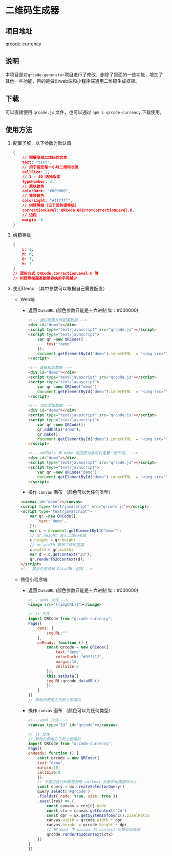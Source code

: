 # 二维码生成器

## 项目地址

[qrcode-currency](https://github.com/ncdhz/qrcode-currency)

## 说明

本项目是对`qrcode-generator`项目进行了修改，删除了里面的一些功能，增加了其他一些功能，目的是做出web端和小程序端通用二维码生成框架。

## 下载

可以直接使用 `qrcode.js` 文件，也可以通过 `npm i qrcode-currency` 下载使用。

## 使用方法

1. 配置了解，以下参数为默认值

    ```json
    {
        // 需要变成二维码的文本
        text: "text",
        // 用于指定每一小块二维码长宽
        cellSize: 2,
        // 1 - 40 选择版本
        typeNumber: 4,
        // 黑块颜色
        colorDark: "#000000",
        // 亮块颜色
        colorLight: "#ffffff",
        // 纠错等级（见下面纠错等级）
        correctionLevel: QRCode.QRErrorCorrectionLevel.H,
        // 边距
        margin: 8
    }
    ```

2. 纠错等级

    ```json
    {
        L: 1,
        M: 0,
        Q: 3,
        H: 2
    }
    // 调用方式 QRCode.CorrectionLevel.H 等
    // 纠错等级越高能够容纳的字符越少
    ```

3. 使用Demo （其中参数可以根据自己需要配置）
    + Web端
        + 返回 `DataURL` (颜色参数只能是十六进制 如：#000000)
  
            ```html
            <!-- 通过配置文件配置数据 -->
            <div id="demo"></div>
            <script type="text/javascript" src="qrcode.js"></script>
            <script type="text/javascript">
                var qr =new QRCode({
                    text:"demo"
                });
                document.getElementById("demo").innerHTML  = "<img src='"+qr.dataURL()+"'></img>"
            </script>
            ```

            ```html
            <!-- 直接指定数据 -->
            <div id="demo"></div>
            <script type="text/javascript" src="qrcode.js"></script>
            <script type="text/javascript">
                var qr =new QRCode("demo");
                document.getElementById("demo").innerHTML  = "<img src='"+qr.dataURL()+"'></img>"
            </script>
            ```

            ```html
            <!-- 动态添加数据 -->
            <div id="demo"></div>
            <script type="text/javascript" src="qrcode.js"></script>
            <script type="text/javascript">
                var qr =new QRCode();
                qr.addData("demo");
                qr.make();
                document.getElementById("demo").innerHTML  = "<img src='"+qr.dataURL()+"'></img>"
            </script>
            ```

            ```html
            <!-- addData 和 make 返回原对象可以连着一起书写。 -->
            <div id="demo"></div>
            <script type="text/javascript" src="qrcode.js"></script>
            <script type="text/javascript">
                var qr =new QRCode("demo");
                document.getElementById("demo").innerHTML  = "<img src='"+qr.addData("demo").make().dataURL()+"'></img>"
            </script>
            ```

        + 操作 `canvas` 画布 （颜色可以为任何类型）

        ```html
        <canvas id="demo"></canvas>
        <script type="text/javascript" src="qrcode.js"></script>
        <script type="text/javascript">
            var qr =new QRCode({
                text:"demo",
            });
            var c = document.getElementById("demo");
            // qr.height 表示二维码高度
            c.height = qr.height ;
            // qr.width 表示二维码宽度
            c.width = qr.width;
            var d = c.getContext("2d");
            qr.renderTo2dContext(d);
        </script>
        <!-- 其余的用法和 DataURL 相同 -->
        ```

    + 微信小程序端
        + 返回 `DataURL` (颜色参数只能是十六进制 如：#000000)

            ```xml
            <!-- wxml 文件 -->
            <image src="{{imgURL}}"></image>
            ```

            ```js
            // js 文件
            import QRCode from "qrcode-currency";
            Page({
                data: {
                    imgURL:""
                },
                onReady: function () {
                    const qrcode = new QRCode({
                        text:"demo",
                        colorDark: "#9ff312",
                        margin:10,
                        cellSize:8
                    });
                    this.setData({
                    imgURL:qrcode.dataURL()
                    })
                }
            })
            // 其他的使用方法和上面类似
            ```

        + 操作 `canvas` 画布 （颜色可以为任何类型）

            ```xml
            <!-- wxml 文件 -->
            <canvas type="2d" id="qrcode"></canvas>
            ```

            ```js
            // js 文件
            // 其他的使用方法和上面类似
            import QRCode from "qrcode-currency";
            Page({
            onReady: function () {
                const qrcode = new QRCode({
                text:"demo",
                margin:10,
                cellSize:8
                });
                // 下面这些代码都是获取 context 对象和设置画布大小
                const query = wx.createSelectorQuery()
                query.select('#qrcode')
                .fields({ node: true, size: true })
                .exec((res) => {
                    const canvas = res[0].node
                    const ctx = canvas.getContext('2d')
                    const dpr = wx.getSystemInfoSync().pixelRatio
                    canvas.width = qrcode.width * dpr
                    canvas.height = qrcode.height * dpr
                    // 把 wxml 中 canvas 的 context 对象交给框架
                    qrcode.renderTo2dContext(ctx)
                })
            }
            })
            ```
